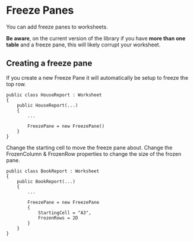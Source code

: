 # Freeze Panes

You can add freeze panes to worksheets.

**Be aware**, on the current version of the library if you have **more than one table** and a freeze pane, this will likely corrupt your worksheet.

## Creating a freeze pane

If you create a new Freeze Pane it will automatically be setup to freeze the top row.

```
public class HouseReport : Worksheet
{
    public HouseReport(...)
    {
        ...
        
        FreezePane = new FreezePane()
    }
}
```

Change the starting cell to move the freeze pane about.
Change the FrozenColumn & FrozenRow properties to change the size of the frozen pane.

```
public class BookReport : Worksheet
{
    public BookReport(...)
    {
        ...
        
        FreezePane = new FreezePane
        {
            StartingCell = "A3",
            FrozenRows = 2D
        }
    }
}
```
